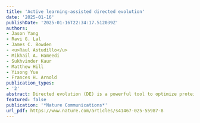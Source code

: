 ```yaml
---
title: 'Active learning-assisted directed evolution'
date: '2025-01-16'
publishDate: '2025-01-16T22:34:17.512039Z'
authors:
- Jason Yang
- Ravi G. Lal
- James C. Bowden
- <u>Raul Astudillo</u>
- Mikhail A. Hameedi
- Sukhvinder Kaur
- Matthew Hill
- Yisong Yue
- Frances H. Arnold
publication_types:
- '2'
abstract: Directed evolution (DE) is a powerful tool to optimize protein fitness for a specific application. However, DE can be inefficient when mutations exhibit non-additive, or epistatic, behavior. Here, we present Active Learning-assisted Directed Evolution (ALDE), an iterative machine learning-assisted DE workflow that leverages uncertainty quantification to explore the search space of proteins more efficiently than current DE methods. We apply ALDE to an engineering landscape that is challenging for DE; namely, optimization of five epistatic residues in the active site of an enzyme. In three rounds of wet-lab experimentation, we improve the yield of a desired product of a non-native cyclopropanation reaction from 12% to 93%. We also perform computational simulations on existing protein sequence-fitness datasets to support our argument that ALDE can be more effective than DE. Overall, ALDE is a practical and broadly applicable strategy to unlock improved protein engineering outcomes.
featured: false
publication: '*Nature Communications*'
url_pdf: https://www.nature.com/articles/s41467-025-55987-8
---
```


